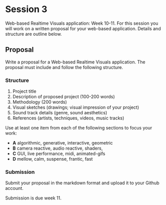 # Session 3

Web-based Realtime Visuals application: Week 10-11. For this session you will work on a written proposal for your web-based application. Details and structure are outline below.


## Proposal
Write a proposal for a Web-based Realtime Visuals application. The proposal must include and follow the following structure.

### Structure

1. Project title
2. Description of proposed project (100-200 words)
3. Methodology (200 words)
4. Visual sketches (drawings; visual impression of your project)
5. Sound track details (genre, sound aesthetics)
6. References (artists, techniques, videos, music tracks)

Use at least one item from each of the following sections to focus your work:
  - **A** algorithmic, generative, interactive, geometric
  - **B** camera reactive, audio reactive, shaders,
  - **C** GUI, live performance, midi, animated-gifs
  - **D** mellow, calm, suspense, frantic, fast

### Submission
Submit your proposal in the markdown format and upload it to your Github account.

Submission is due week 11.

